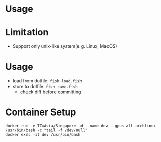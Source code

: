 # Usage

# Limitation
- Support only unix-like system(e.g. Linux, MacOS)

# Usage
- load from dotfile: `fish load.fish`
- store to dotfile: `fish save.fish`
  - check diff before committing

# Container Setup
```
docker run -e TZ=Asia/Singapore -d --name dev --gpus all archlinux /usr/bin/bash -c "tail -f /dev/null"
docker exec -it dev /usr/bin/bash
```
